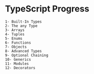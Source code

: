# TypeScript Progress

    1- Built-In Types
    2- The any Type
    3- Arrays
    4- Tuples
    5- Enums
    6- Functions
    7- Objects
    8- Advanced Types
    9- Optional Chaining
    10- Generics
    11- Modules
    12- Decorators
